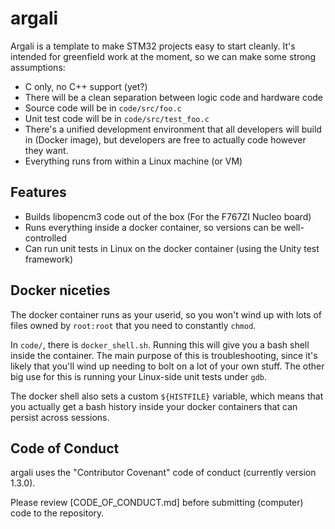# argali

Argali is a template to make STM32 projects easy to start cleanly.
It's intended for greenfield work at the moment, so we can make some
strong assumptions:

* C only, no C++ support (yet?)
* There will be a clean separation between logic code and hardware
  code
* Source code will be in `code/src/foo.c`
* Unit test code will be in `code/src/test_foo.c`
* There's a unified development environment that all developers will
  build in (Docker image), but developers are free to actually code
  however they want.
* Everything runs from within a Linux machine (or VM)


## Features

* Builds libopencm3 code out of the box (For the F767ZI Nucleo board)
* Runs everything inside a docker container, so versions can be
  well-controlled
* Can run unit tests in Linux on the docker container (using the Unity
  test framework)


## Docker niceties

The docker container runs as your userid, so you won't wind up with
lots of files owned by `root:root` that you need to constantly
`chmod`.

In `code/`, there is `docker_shell.sh`.  Running this will give you a
bash shell inside the container.  The main purpose of this is
troubleshooting, since it's likely that you'll wind up needing to bolt
on a lot of your own stuff.  The other big use for this is running
your Linux-side unit tests under `gdb`.

The docker shell also sets a custom `${HISTFILE}` variable, which
means that you actually get a bash history inside your docker
containers that can persist across sessions.

## Code of Conduct

argali uses the "Contributor Covenant" code of conduct (currently
version 1.3.0).

Please review [CODE_OF_CONDUCT.md] before submitting (computer) code
to the repository.